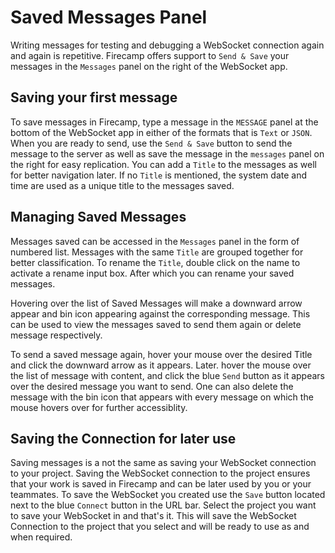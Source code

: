 # Saved Messages Panel

Writing messages for testing and debugging a WebSocket connection again and again is repetitive. Firecamp offers support to `Send & Save` your messages in the `Messages` panel on the right of the WebSocket app.

## Saving your first message

To save messages in Firecamp, type a message in the `MESSAGE` panel at the bottom of the WebSocket app in either of the formats that is `Text` or `JSON`. When you are ready to send, use the `Send & Save` button to send the message to the server as well as save the message in the `messages` panel on the right for easy replication. You can add a `Title` to the messages as well for better navigation later. If no `Title` is mentioned, the system date and time are used as a unique title to the messages saved.

## Managing Saved Messages

Messages saved can be accessed in the `Messages` panel in the form of numbered list. Messages with the same `Title` are grouped together for better classification. To rename the `Title`, double click on the name to activate a rename input box. After which you can rename your saved messages.

Hovering over the list of Saved Messages will make a downward arrow appear and bin icon appearing against the corresponding message. This can be used to view the messages saved to send them again or delete message respectively.

To send a saved message again, hover your mouse over the desired Title and click the downward arrow as it appears. Later. hover the mouse over the list of message with content, and click the blue `Send` button as it appears over the desired message you want to send. One can also delete the message with the bin icon that appears with every message on which the mouse hovers over for further accessiblity.

## Saving the Connection for later use

Saving messages is a not the same as saving your WebSocket connection to your project. Saving the WebSocket connection to the project ensures that your work is saved in Firecamp and can be later used by you or your teammates. To save the WebSocket you created use the `Save` button located next to the blue `Connect` button in the URL bar. Select the project you want to save your WebSocket in and that's it. This will save the WebSocket Connection to the project that you select and will be ready to use as and when required.
